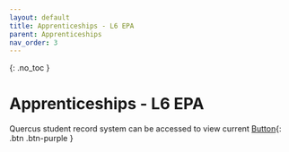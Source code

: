```yaml
---
layout: default
title: Apprenticeships - L6 EPA
parent: Apprenticeships
nav_order: 3
---
```


{: .no_toc }

# Apprenticeships - L6 EPA

Quercus student record system can be accessed to view current 
[Button](){: .btn .btn-purple } 
